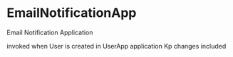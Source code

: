 # EmailNotificationApp
Email Notification Application

invoked when User is created in UserApp application
Kp changes included
